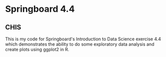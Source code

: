 # Springboard 4.4

## CHIS

This is my code for Springboard's Introduction to Data Science exercise 4.4 which demonstrates the ability to do some exploratory data analysis and create plots using ggplot2 in R.
